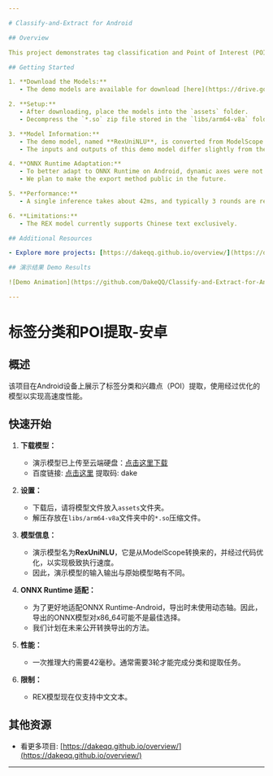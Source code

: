 ```yaml
---

# Classify-and-Extract for Android

## Overview

This project demonstrates tag classification and Point of Interest (POI) extraction on Android devices, using optimized models for high-speed performance.

## Getting Started

1. **Download the Models:**
   - The demo models are available for download [here](https://drive.google.com/drive/folders/1ZWwhSwnEM2DtlLKVMdEB3OxKKPjWUn4T?usp=drive_link).

2. **Setup:**
   - After downloading, place the models into the `assets` folder.
   - Decompress the `*.so` zip file stored in the `libs/arm64-v8a` folder.

3. **Model Information:**
   - The demo model, named **RexUniNLU**, is converted from ModelScope and has undergone code optimizations for extreme execution speed.
   - The inputs and outputs of this demo model differ slightly from the original version.

4. **ONNX Runtime Adaptation:**
   - To better adapt to ONNX Runtime on Android, dynamic axes were not used during export. As a result, the exported ONNX model may not be optimal for x86_64 systems.
   - We plan to make the export method public in the future.

5. **Performance:**
   - A single inference takes about 42ms, and typically 3 rounds are required to complete classification and extraction tasks.

6. **Limitations:**
   - The REX model currently supports Chinese text exclusively.

## Additional Resources

- Explore more projects: [https://dakeqq.github.io/overview/](https://dakeqq.github.io/overview/)

## 演示结果 Demo Results

![Demo Animation](https://github.com/DakeQQ/Classify-and-Extract-for-Android/blob/main/extract.gif?raw=true)

---
```


# 标签分类和POI提取-安卓

## 概述

该项目在Android设备上展示了标签分类和兴趣点（POI）提取，使用经过优化的模型以实现高速度性能。

## 快速开始

1. **下载模型：**
   - 演示模型已上传至云端硬盘：[点击这里下载](https://drive.google.com/drive/folders/1ZWwhSwnEM2DtlLKVMdEB3OxKKPjWUn4T?usp=drive_link)
   - 百度链接: [点击这里](https://pan.baidu.com/s/18sZ97WeYTpljLjcsO9YvFg?pwd=dake) 提取码: dake

2. **设置：**
   - 下载后，请将模型文件放入`assets`文件夹。
   - 解压存放在`libs/arm64-v8a`文件夹中的`*.so`压缩文件。

3. **模型信息：**
   - 演示模型名为**RexUniNLU**，它是从ModelScope转换来的，并经过代码优化，以实现极致执行速度。
   - 因此，演示模型的输入输出与原始模型略有不同。

4. **ONNX Runtime 适配：**
   - 为了更好地适配ONNX Runtime-Android，导出时未使用动态轴。因此，导出的ONNX模型对x86_64可能不是最佳选择。
   - 我们计划在未来公开转换导出的方法。

5. **性能：**
   - 一次推理大约需要42毫秒。通常需要3轮才能完成分类和提取任务。

6. **限制：**
   - REX模型现在仅支持中文文本。

## 其他资源

- 看更多项目: [https://dakeqq.github.io/overview/](https://dakeqq.github.io/overview/)

---
